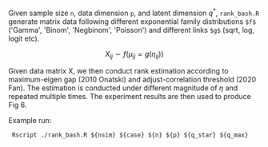 Given sample size `n`, data dimension `p`, and latent 
dimension $q^*$, `rank_bash.R` generate matrix data following 
 different exponential family distributions `$f$`
('Gamma', 'Binom', 'Negbinom', 'Poisson') and different links `$g$` (sqrt, log, logit etc).

$$ X_{ij} \sim f(\mu_{ij} = g(\eta_{ij})) $$

Given data matrix X, we then conduct rank estimation according to 
maximum-eigen gap (2010 Onatski) and adjust-correlation 
threshold (2020 Fan). The estimation is conducted under different
magnitude of $\eta$ and repeated multiple times. The experiment results 
are then used to produce Fig 6.

Example run:
``` 
 Rscript ./rank_bash.R ${nsim} ${case} ${n} ${p} ${q_star} ${q_max}
```
